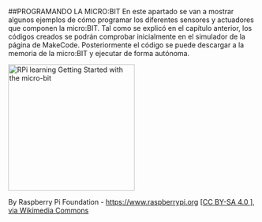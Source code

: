 ##PROGRAMANDO LA MICRO:BIT
En este apartado se van a mostrar algunos ejemplos de cómo programar los diferentes 
sensores y actuadores que componen la micro:BIT. 
Tal como se explicó en el capítulo anterior, los códigos creados se podrán comprobar 
inicialmente en el simulador de la página de MakeCode. Posteriormente el código se puede 
descargar a la memoria de la micro:BIT y ejecutar de forma autónoma. 

<a title="By Raspberry Pi Foundation - https://www.raspberrypi.org [CC BY-SA 4.0 
 (https://creativecommons.org/licenses/by-sa/4.0
)], via Wikimedia Commons" href="https://commons.wikimedia.org/wiki/File:RPi_learning_Getting_Started_with_the_micro-bit.png"><img width="256" alt="RPi learning Getting Started with the micro-bit" src="https://upload.wikimedia.org/wikipedia/commons/a/ab/RPi_learning_Getting_Started_with_the_micro-bit.png"></a> 

By Raspberry Pi Foundation - https://www.raspberrypi.org [<a href="https://creativecommons.org/licenses/by-sa/4.0">CC BY-SA 4.0 </a>], <a href="https://commons.wikimedia.org/wiki/File:RPi_learning_Getting_Started_with_the_micro-bit.png">via Wikimedia Commons</a>